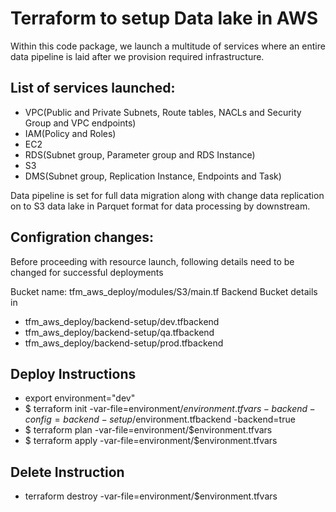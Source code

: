 # Terraform to setup Data lake in AWS

Within this code package, we launch a multitude of services where an entire data pipeline is laid after we provision required infrastructure.

## List of services launched:

- VPC(Public and Private Subnets, Route tables, NACLs and Security Group and VPC endpoints)
- IAM(Policy and Roles)
- EC2
- RDS(Subnet group, Parameter group and RDS Instance)
- S3
- DMS(Subnet group, Replication Instance, Endpoints and Task)

Data pipeline is set for full data migration along with change data replication on to S3 data lake in Parquet format for data processing by downstream.

## Configration changes:

Before proceeding with resource launch, following details need to be changed for successful deployments 

Bucket name: tfm_aws_deploy/modules/S3/main.tf
Backend Bucket details in
- tfm_aws_deploy/backend-setup/dev.tfbackend
- tfm_aws_deploy/backend-setup/qa.tfbackend
- tfm_aws_deploy/backend-setup/prod.tfbackend

## Deploy Instructions

- export environment="dev"
- $ terraform init -var-file=environment/$environment.tfvars -backend-config=backend-setup/$environment.tfbackend -backend=true
- $ terraform plan -var-file=environment/$environment.tfvars  
- $ terraform apply -var-file=environment/$environment.tfvars 

## Delete Instruction

- terraform destroy -var-file=environment/$environment.tfvars